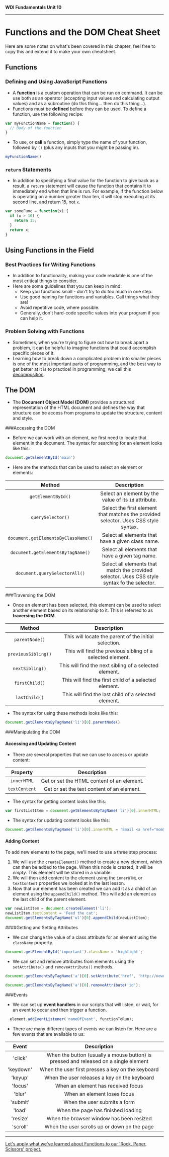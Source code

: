 **WDI Fundamentals Unit 10**

---

# Functions and the DOM Cheat Sheet

Here are some notes on what's been covered in this chapter; feel free to copy this and extend it to make your own cheatsheet.

## Functions

### Defining and Using JavaScript Functions

* A **function** is a custom operation that can be run on command. It can be use both as an operator (accepting input values and calculating output values) and as a subroutine (do this thing... then do this thing...).
* Functions must be **defined** before they can be used. To define a function, use the following recipe:

```javascript
var myFunctionName = function() {
  // Body of the function
}
```

* To use, or **call** a function, simply type the name of your function, followed by `()` (plus any inputs that you might be passing in).

```javascript
myFunctionName()
```


### `return` Statements
* In addition to specifying a final value for the function to give back as a result, a `return` statement will cause the function that contains it to immediately end when that line is run. For example, if the function below is operating on a number greater than ten, it will stop executing at its second line, and return 15, not `x`.

```javascript
var someFunc = function(x) {
  if (x > 10) {
    return 15;
  }
  return x;
}
```

## Using Functions in the Field

### Best Practices for Writing Functions
* In addition to functionality, making your code readable is one of the most critical things to consider.
* Here are some guidelines that you can keep in mind:
  * Keep you functions small - don't try to do too much in one step.
  * Use good naming for functions and variables. Call things what they are!
  * Avoid repetitive code, where possible.
  * Generally, don't hard-code specific values into your program if you can help it.


### Problem Solving with Functions
* Sometimes, when you're trying to figure out how to break apart a problem, it can be helpful to imagine functions that could accomplish specific pieces of it.
* Learning how to break down a complicated problem into smaller pieces is one of the most important parts of programming, and the best way to get better at it is to practice! In programming, we call this [decomposition](http://en.wikipedia.org/wiki/Decomposition_%28computer_science%29).

## The DOM

* The **Document Object Model (DOM)** provides a structured representation of the HTML document and defines the way that structure can be access from programs to update the structure, content and style.

###Accessing the DOM

* Before we can work with an element, we first need to locate that element in the document. The syntax for searching for an element looks like this:

```js
document.getElementById('main')
```

* Here are the methods that can be used to select an element or elements:

|  Method      |  Description  |
|:-------:    |:-------:|
| `getElementById()`  | Select an element by the value of its `id` attribute. |
| `querySelector()` | Select the first element that matches the provided selector. Uses CSS style syntax.  |
| `document.getElementsByClassName()`   | Select all elements that have a given class name.    |
| `document.getElementsByTagName()`     | Select all elements that have a given tag name.   |
| `document.querySelectorAll()`   | Select all elements that match the provided selector. Uses CSS style syntax fo the selector.   |

###Traversing the DOM

* Once an element has been selected, this element can be used to select another element based on its relationship to it. This is referred to as **traversing the DOM**.

|  Method      |  Description  |
|:-------:    |:-------:|
| `parentNode()`  | This will locate the parent of the initial selection. |
| `previousSibling()` | This will find the previous sibling of a selected element.  |
| `nextSibling()`  | This will find the next sibling of a selected element.    |
| `firstChild()`     | This will find the first child of a selected element.   |
| `lastChild()`   | This will find the last child of a selected element. |

* The syntax for using these methods looks like this:

```js
document.getElementsByTagName('li')[0].parentNode()
```


###Manipulating the DOM

#### Accessing and Updating Content

* There are several properties that we can use to access or update content:

|  Property      |  Description  |
|:-------:    |:-------:|
| `innerHTML`  | Get or set the HTML content of an element. |
| `textContent` | Get or set the text content of an element. |

* The syntax for getting content looks like this:

```js
var firstListItem = document.getElementsByTagName('li')[0].innerHTML;
```

* The syntax for updating content looks like this:
```js
document.getElementsByTagName('li')[0].innerHTML = 'Email <a href="mom@gmail.com">Mom</a>.';
```
#### Adding Content

To add new elements to the page, we'll need to use a three step process:

1. We will use the `createElement()` method to create a new element, which can then be added to the page. When this node is created, it will be *empty*. This element will be stored in a variable.
2. We will then add content to the element using the `innerHTML` or `textContent` properties we looked at in the last lesson.
3. Now that our element has been created we can add it as a child of an element using the `appendChild()` method. This will add an element as the last child of the parent element.

```js
var newListItem = document.createElement('li');
newListItem.textContent = 'Feed the cat';
document.getElementsByTagName('ul')[0].appendChild(newListItem);
```
####Getting and Setting Attributes
* We can change the value of a class attribute for an element using the `className` property.

```js
document.getElementById('important').className = 'highlight';
```
* We can set and remove attributes from elements using the `setAttribute()` and `removeAttribute()` methods.

```js
document.getElementsByTagName('a')[0].setAttribute('href', 'http://newurl.com');

```
```js
document.getElementsByTagName('a')[0].removeAttribute('id');

```

###Events
* We can set up **event handlers** in our scripts that will listen, or wait, for an event to occur and then trigger a function.

```js
  element.addEventListener('nameOfEvent', functionToRun);
```
* There are many different types of events we can listen for. Here are a few events that are available to us:

|  Event      |  Description  |
|:-------:    |:-------:|
| 'click'      | When the button (usually a mouse button) is pressed and released on a single element  |
| 'keydown'     | When the user first presses a key on the keyboard  |
| 'keyup'   | When the user releases a key on the keyboard    |
| 'focus'     | When an element has received focus   |
| 'blur'     | When an element loses focus   |
| 'submit'   | When the user submits a form  |
| 'load'   | When the page has finished loading  |
| 'resize'      | When the browser window has been resized  |
| 'scroll'      | When the user scrolls up or down on the page |



---
[Let's apply what we've learned about Functions to our 'Rock, Paper, Scissors' project.](14_assessment.md)
